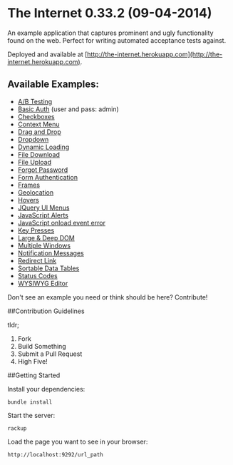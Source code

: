 # The Internet 0.33.2 (09-04-2014)

An example application that captures prominent and ugly functionality found on the web. Perfect for writing automated acceptance tests against.

Deployed and available at [http://the-internet.herokuapp.com](http://the-internet.herokuapp.com).

## Available Examples:

+ [A/B Testing](http://the-internet.herokuapp.com/abtest)
+ [Basic Auth](http://the-internet.herokuapp.com/basic_auth) (user and pass: admin)
+ [Checkboxes](http://the-internet.herokuapp.com/checkboxes)
+ [Context Menu](http://the-internet.herokuapp.com/context_menu)
+ [Drag and Drop](http://the-internet.herokuapp.com/drag_and_drop)
+ [Dropdown](http://the-internet.herokuapp.com/dropdown)
+ [Dynamic Loading](http://the-internet.herokuapp.com/dynamic_loading)
+ [File Download](http://the-internet.herokuapp.com/download)
+ [File Upload](http://the-internet.herokuapp.com/upload)
+ [Forgot Password](http://the-internet.herokuapp.com/forgot_password)
+ [Form Authentication](http://the-internet.herokuapp.com/login)
+ [Frames](http://the-internet.herokuapp.com/frames)
+ [Geolocation](http://the-internet.herokuapp.com/geolocation)
+ [Hovers](http://the-internet.herokuapp.com/hovers)
+ [JQuery UI Menus](http://the-internet.herokuapp.com/jqueryui/menu)
+ [JavaScript Alerts](http://the-internet.herokuapp.com/javascript_alerts)
+ [JavaScript onload event error](http://the-internet.herokuapp.com/javascript_error)
+ [Key Presses](http://the-internet.herokuapp.com/key_presses)
+ [Large & Deep DOM](http://the-internet.herokuapp.com/large)
+ [Multiple Windows](http://the-internet.herokuapp.com/windows)
+ [Notification Messages](http://the-internet.herokuapp.com/notification_message)
+ [Redirect Link](http://the-internet.herokuapp.com/redirector)
+ [Sortable Data Tables](http://the-internet.herokuapp.com/tables)
+ [Status Codes](http://the-internet.herokuapp.com/status_codes)
+ [WYSIWYG Editor](http://the-internet.herokuapp.com/tinymce)


Don't see an example you need or think should be here? Contribute!

##Contribution Guidelines

tldr;

1. Fork
2. Build Something
3. Submit a Pull Request
4. High Five!

##Getting Started

Install your dependencies:

    bundle install

Start the server:

    rackup

Load the page you want to see in your browser:

    http://localhost:9292/url_path
